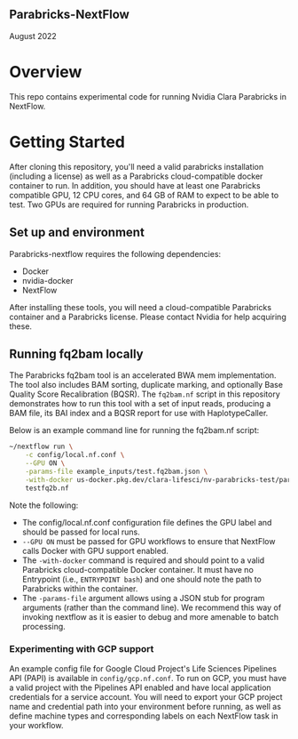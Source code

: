 Parabricks-NextFlow
-------------------
August 2022

# Overview
This repo contains experimental code for running Nvidia Clara Parabricks in NextFlow.


# Getting Started
After cloning this repository, you'll need a valid parabricks installation (including a license) as 
well as a Parabricks cloud-compatible docker container to run. In addition, you should have at least one
Parabricks compatible GPU, 12 CPU cores, and 64 GB of RAM to expect to be able to test. Two GPUs are required
for running Parabricks in production.


## Set up and environment
Parabricks-nextflow requires the following dependencies:
- Docker
- nvidia-docker
- NextFlow

After installing these tools, you will need a cloud-compatible Parabricks container and a Parabricks license.
Please contact Nvidia for help acquiring these.

## Running fq2bam locally

The Parabricks fq2bam tool is an accelerated BWA mem implementation. The tool also includes BAM sorting, duplicate marking, and optionally Base Quality Score Recalibration (BQSR). The `fq2bam.nf` script in this repository demonstrates how to run this tool with a set of input reads, producing a BAM file, its BAI index and a BQSR report for use with HaplotypeCaller.

Below is an example command line for running the fq2bam.nf script:

```bash
~/nextflow run \
    -c config/local.nf.conf \
    --GPU ON \
    -params-file example_inputs/test.fq2bam.json \
    -with-docker us-docker.pkg.dev/clara-lifesci/nv-parabricks-test/parabricks-cloud:3.7_ampere \
    testfq2b.nf
```

Note the following:
- The config/local.nf.conf configuration file defines the GPU label and should be passed for local runs.
- `--GPU ON` must be passed for GPU workflows to ensure that NextFlow calls Docker with GPU support enabled.
- The `-with-docker` command is required and should point to a valid Parabricks cloud-compatible Docker container. It must have no Entrypoint (i.e., `ENTRYPOINT bash`) and one should note the path to Parabricks within the container.
- The `-params-file` argument allows using a JSON stub for program arguments (rather than the command line). We recommend this way of invoking nextflow as it is easier to debug and more amenable to batch processing.

### Experimenting with GCP support
An example config file for Google Cloud Project's Life Sciences Pipelines API (PAPI) is available in `config/gcp.nf.conf`. To run on GCP, you must have a valid project with the Pipelines API enabled and have local application credentials for a service account. You will need to export your GCP project name and credential path into your environment before running, as well as define machine types and corresponding labels on each NextFlow task in your workflow.
